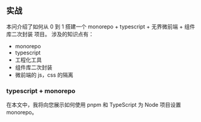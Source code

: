 ## 实战

本问介绍了如何从 0 到 1 搭建一个 monorepo + typescript + 无界微前端 + 组件库二次封装 项目。
涉及的知识点有：

- monorepo
- typescript
- 工程化工具
- 组件库二次封装
- 微前端的 js，css 的隔离

### typescript + monorepo

在本文中，我将向您展示如何使用 pnpm 和 TypeScript 为 Node 项目设置 monorepo。

